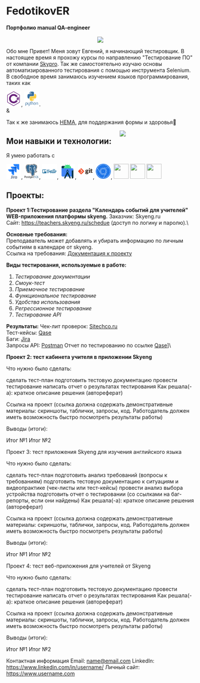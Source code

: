 # FedotikovER
**Портфолио manual QA-engineer** 

<div id="header" align="center">
  <img src="https://media.giphy.com/media/8wsIfzghzPjMmjngPW/giphy.gif" width="200" align="center"/>
</div>

Обо мне
  Привет! Меня зовут Евгений, я начинающий тестировщик. В настоящее время я прохожу курсы по направлению "Тестирование ПО" от компании [Skypro](https://sky.pro/courses/programming/qa-engineer). Так же самостоятельно изучаю основы автоматизированного тестирования с помощью инструмента Selenium. В свободное время занимаюсь изучением языков программирования, таких как  
  <div>
    <img src="https://github.com/devicons/devicon/blob/master/icons/csharp/csharp-line.svg" title="C#" alt="C#" width="40" height="40"/>,
    <img src="https://github.com/devicons/devicon/blob/master/icons/python/python-original-wordmark.svg" title="Python" alt="Python" width="40" height="40"/>.
  </div>&
  
  Так к же занимаюсь [HEMA](https://nn-hema-fencing-ekb.ru/), для поддержания формы и здоровья🤺 
  <div>
  <img src="https://media.giphy.com/media/v1.Y2lkPTc5MGI3NjExZzNtZHNoeTE1b2Q3eXJoeGo2MHB6MG1sMnpqeTRtbmU2ZDdlbWhuZSZlcD12MV9pbnRlcm5hbF9naWZfYnlfaWQmY3Q9Zw/AiERKpGcwARAMZNxQe/giphy.gif" width="200" align="right"/>
  </div>

## Мои навыки и технологии:
Я умею работать с &nbsp;
<div>
  <img src="https://github.com/devicons/devicon/blob/master/icons/jira/jira-original-wordmark.svg" width="40" height="40"/>,
  <img src="https://github.com/devicons/devicon/blob/master/icons/postgresql/postgresql-original-wordmark.svg" width="40" height="40"/>,
  <img src="https://github.com/devicons/devicon/blob/master/icons/trello/trello-plain-wordmark.svg" width="40" height="40"/>,
  <img src="https://github.com/devicons/devicon/blob/master/icons/androidstudio/androidstudio-original.svg" width="40" height="40"/>,
  <img src="https://github.com/devicons/devicon/blob/master/icons/git/git-original-wordmark.svg" width="40" height="40"/>,
  <img src="https://github.com/ChromeDevTools/devtools-logo/blob/master/logos/png/devtools-circle-128.png" width="40" height="40"/>,
  <img src="https://github.com/gilbarbara/logos/blob/main/logos/swagger.svg" width="40" height="40"/>
  <img src="https://logo-base.com/logo/miro_logo.svg" width="40" height="40"/>
  <img src="https://avatars.githubusercontent.com/u/47823040?v=4" width="40" height="40"/>
</div>


## Проекты:
**Проект 1:Тестирование раздела "Календарь событий для учителей" WEB-приложения платформы skyeng.**
Заказчик: Skyeng.ru\
Сайт: https://teachers.skyeng.ru/schedue (доступ по логину и паролю).\

**Основные требования:**\
Преподаватель может добавлять и убирать информацию по личным событиям в календаре от skyeng.\
Ссылка на требования: [Документация к проекту](https://skyengpublic.notion.site/6746e543d02c43879de0057cafe196b0/ "Личные события")

**Виды тестирования, используемые в работе:**
1. *Тестирование документации*
2. *Смоук-тест*
3. *Приемочное тестирование*
4. *Функциональное тестирование*
5. *Удобства использования*
6. *Регрессионное тестирование*
7. *Тестирование API*

**Результаты:**
Чек-лит проверок: [Sitechco.ru](https://chlist.sitechco.ru/project/38448/checklist)\
Тест-кейсы: [Qase](https://app.qase.io/project/CW?view=1&suite=1&case=3)\
Баги: [Jira](https://buglutter.atlassian.net/jira/software/c/projects/CR1/issues)\
Запросы API: [Postman](https://api.postman.com/collections/26347975-106138c5-7f4b-462a-9b8c-9594f5737201?access_key=PMAT-01GXP284XAWC3SNNXZ3XNE19R7)
 Отчет по тестированию по ссылке [Qase](https://buglutter.atlassian.net/wiki/spaces/~701212f4af29fdc38433e9d8bc1b4a95f2b3a/pages/3538962/1-+2-)]\

**Проект 2: тест кабинета учителя в приложении Skyeng**

Что нужно было сделать:

сделать тест-план
подготовить тестовую документацию
провести тестирование
написать отчет о результатах тестирования
Как решала(-а): краткое описание решения (автореферат)

Ссылка на проект (ссылка должна содержать демонстративные материалы: скриншоты, таблички, запросы, код. Работодатель должен иметь возможность быстро посмотреть результаты работы)

Выводы (итоги):

Итог №1
Итог №2

Проект 3: тест приложения Skyeng для изучения английского языка

Что нужно было сделать:

сделать тест-план
подготовить анализ требований (вопросы к требованиям)
подготовить тестовую документацию к ситуациям и видеопрактике (чек-листы или тест-кейсы)
провести анализ выбора устройства
подготовить отчет о тестировании (со ссылками на баг-репорты, если они найдены)
Как решала(-а): краткое описание решения (автореферат)

Ссылка на проект (ссылка должна содержать демонстративные материалы: скриншоты, таблички, запросы, код. Работодатель должен иметь возможность быстро посмотреть результаты работы)

Выводы (итоги):

Итог №1
Итог №2

Проект 4: тест веб-приложения для учителей от Skyeng

Что нужно было сделать:

сделать тест-план
подготовить тестовую документацию
провести тестирование
написать отчет о результатах тестирования
Как решала(-а): краткое описание решения (автореферат)

Ссылка на проект (ссылка должна содержать демонстративные материалы: скриншоты, таблички, запросы, код. Работодатель должен иметь возможность быстро посмотреть результаты работы)

Выводы (итоги):

Итог №1
Итог №2

Контактная информация
Email: name@email.com
LinkedIn: https://www.linkedin.com/in/username/
Личный сайт: https://www.username.com
